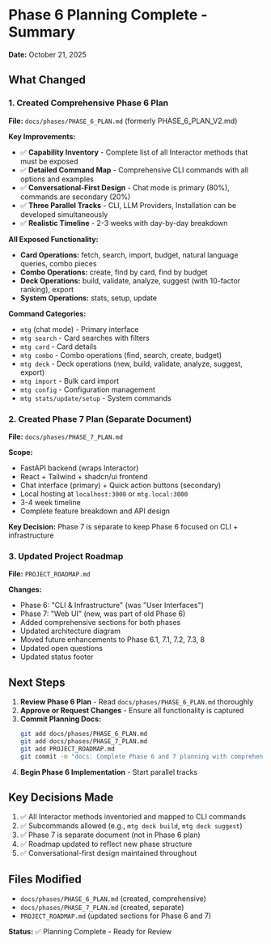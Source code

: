 # Phase 6 Planning Complete - Summary

**Date:** October 21, 2025

## What Changed

### 1. Created Comprehensive Phase 6 Plan
**File:** `docs/phases/PHASE_6_PLAN.md` (formerly PHASE_6_PLAN_V2.md)

**Key Improvements:**
- ✅ **Capability Inventory** - Complete list of all Interactor methods that must be exposed
- ✅ **Detailed Command Map** - Comprehensive CLI commands with all options and examples
- ✅ **Conversational-First Design** - Chat mode is primary (80%), commands are secondary (20%)
- ✅ **Three Parallel Tracks** - CLI, LLM Providers, Installation can be developed simultaneously
- ✅ **Realistic Timeline** - 2-3 weeks with day-by-day breakdown

**All Exposed Functionality:**
- **Card Operations:** fetch, search, import, budget, natural language queries, combo pieces
- **Combo Operations:** create, find by card, find by budget
- **Deck Operations:** build, validate, analyze, suggest (with 10-factor ranking), export
- **System Operations:** stats, setup, update

**Command Categories:**
- `mtg` (chat mode) - Primary interface
- `mtg search` - Card searches with filters
- `mtg card` - Card details
- `mtg combo` - Combo operations (find, search, create, budget)
- `mtg deck` - Deck operations (new, build, validate, analyze, suggest, export)
- `mtg import` - Bulk card import
- `mtg config` - Configuration management
- `mtg stats/update/setup` - System commands

### 2. Created Phase 7 Plan (Separate Document)
**File:** `docs/phases/PHASE_7_PLAN.md`

**Scope:**
- FastAPI backend (wraps Interactor)
- React + Tailwind + shadcn/ui frontend
- Chat interface (primary) + Quick action buttons (secondary)
- Local hosting at `localhost:3000` or `mtg.local:3000`
- 3-4 week timeline
- Complete feature breakdown and API design

**Key Decision:** Phase 7 is separate to keep Phase 6 focused on CLI + infrastructure

### 3. Updated Project Roadmap
**File:** `PROJECT_ROADMAP.md`

**Changes:**
- Phase 6: "CLI & Infrastructure" (was "User Interfaces")
- Phase 7: "Web UI" (new, was part of old Phase 6)
- Added comprehensive sections for both phases
- Updated architecture diagram
- Moved future enhancements to Phase 6.1, 7.1, 7.2, 7.3, 8
- Updated open questions
- Updated status footer

## Next Steps

1. **Review Phase 6 Plan** - Read `docs/phases/PHASE_6_PLAN.md` thoroughly
2. **Approve or Request Changes** - Ensure all functionality is captured
3. **Commit Planning Docs:**
   ```bash
   git add docs/phases/PHASE_6_PLAN.md
   git add docs/phases/PHASE_7_PLAN.md
   git add PROJECT_ROADMAP.md
   git commit -m "docs: Complete Phase 6 and 7 planning with comprehensive command map"
   ```
4. **Begin Phase 6 Implementation** - Start parallel tracks

## Key Decisions Made

1. ✅ All Interactor methods inventoried and mapped to CLI commands
2. ✅ Subcommands allowed (e.g., `mtg deck build`, `mtg deck suggest`)
3. ✅ Phase 7 is separate document (not in Phase 6 plan)
4. ✅ Roadmap updated to reflect new phase structure
5. ✅ Conversational-first design maintained throughout

## Files Modified

- `docs/phases/PHASE_6_PLAN.md` (created, comprehensive)
- `docs/phases/PHASE_7_PLAN.md` (created, separate)
- `PROJECT_ROADMAP.md` (updated sections for Phase 6 and 7)

**Status:** ✅ Planning Complete - Ready for Review
